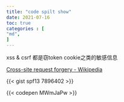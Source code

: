 ```yaml
---
title: "code spilt show"
date: 2021-07-16
toc: true
categories : [                              
"md",
]
---
```


xss & csrf 都是窃token cookie之类的敏感信息

<!--more-->
[Cross-site request forgery - Wikipedia](https://en.wikipedia.org/wiki/Cross-site_request_forgery)

{{< gist spf13 7896402 >}}

{{< codepen MWmJaPw >}}
